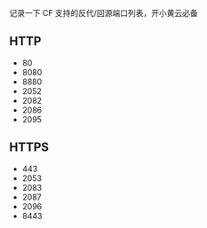 记录一下 CF 支持的反代/回源端口列表，开小黄云必备

## HTTP

- 80
- 8080
- 8880
- 2052
- 2082
- 2086
- 2095

## HTTPS

- 443
- 2053
- 2083
- 2087
- 2096
- 8443